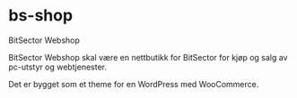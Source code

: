 # bs-shop
BitSector Webshop

BitSector Webshop skal være en nettbutikk for BitSector for kjøp og salg av pc-utstyr og webtjenester. 

Det er bygget som et theme for en WordPress med WooCommerce.

